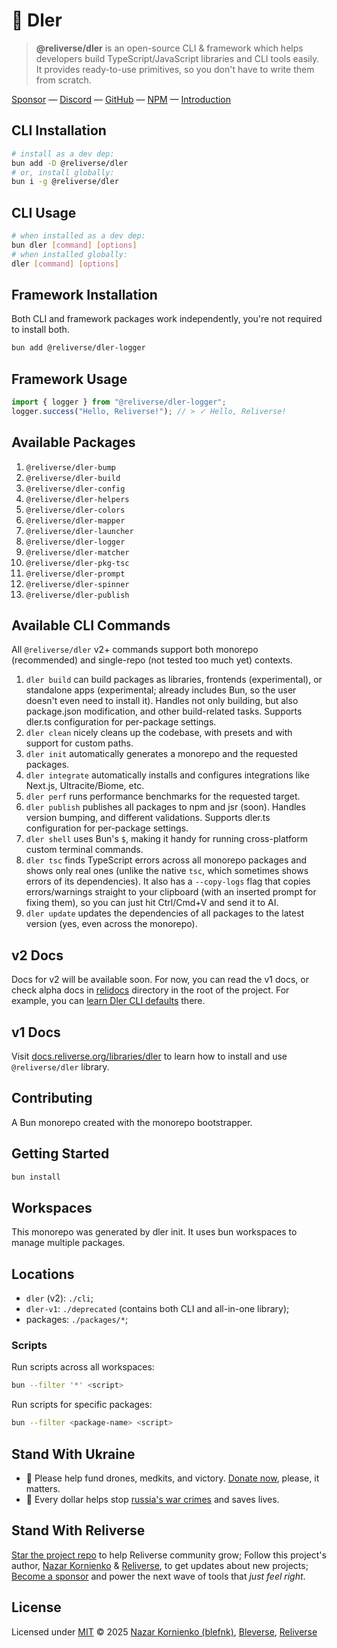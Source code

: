 # 🧬 Dler

> **@reliverse/dler** is an open-source CLI & framework which helps developers build TypeScript/JavaScript libraries and CLI tools easily. It provides ready-to-use primitives, so you don't have to write them from scratch.

[Sponsor](https://github.com/sponsors/blefnk) — [Discord](https://discord.gg/Pb8uKbwpsJ) — [GitHub](https://github.com/reliverse/dler) — [NPM](https://npmjs.com/@reliverse/dler) — [Introduction](https://blefnk.reliverse.org/blog/articles/package-managers)

## CLI Installation

```bash
# install as a dev dep:
bun add -D @reliverse/dler
# or, install globally:
bun i -g @reliverse/dler
```

## CLI Usage

```bash
# when installed as a dev dep:
bun dler [command] [options]
# when installed globally:
dler [command] [options]
```

## Framework Installation

Both CLI and framework packages work independently, you're not required to install both.

```bash
bun add @reliverse/dler-logger
```

## Framework Usage

```ts
import { logger } from "@reliverse/dler-logger";
logger.success("Hello, Reliverse!"); // > ✓ Hello, Reliverse!
```

## Available Packages

1. `@reliverse/dler-bump`
2. `@reliverse/dler-build`
3. `@reliverse/dler-config`
4. `@reliverse/dler-helpers`
5. `@reliverse/dler-colors`
6. `@reliverse/dler-mapper`
7. `@reliverse/dler-launcher`
8. `@reliverse/dler-logger`
9. `@reliverse/dler-matcher`
10. `@reliverse/dler-pkg-tsc`
11. `@reliverse/dler-prompt`
12. `@reliverse/dler-spinner`
13. `@reliverse/dler-publish`

## Available CLI Commands

All `@reliverse/dler` v2+ commands support both monorepo (recommended) and single-repo (not tested too much yet) contexts.

1. `dler build` can build packages as libraries, frontends (experimental), or standalone apps (experimental; already includes Bun, so the user doesn't even need to install it). Handles not only building, but also package.json modification, and other build-related tasks. Supports dler.ts configuration for per-package settings.
2. `dler clean` nicely cleans up the codebase, with presets and with support for custom paths.
3. `dler init` automatically generates a monorepo and the requested packages.
4. `dler integrate` automatically installs and configures integrations like Next.js, Ultracite/Biome, etc.
5. `dler perf` runs performance benchmarks for the requested target.
6. `dler publish` publishes all packages to npm and jsr (soon). Handles version bumping, and different validations. Supports dler.ts configuration for per-package settings.
7. `dler shell` uses Bun's `$`, making it handy for running cross-platform custom terminal commands.
8. `dler tsc` finds TypeScript errors across all monorepo packages and shows only real ones (unlike the native `tsc`, which sometimes shows errors of its dependencies). It also has a `--copy-logs` flag that copies errors/warnings straight to your clipboard (with an inserted prompt for fixing them), so you can just hit Ctrl/Cmd+V and send it to AI.
9. `dler update` updates the dependencies of all packages to the latest version (yes, even across the monorepo).

## v2 Docs

Docs for v2 will be available soon. For now, you can read the v1 docs, or check alpha docs in [relidocs](./relidocs) directory in the root of the project. For example, you can [learn Dler CLI defaults](./relidocs/DEFAULTS.md) there.

## v1 Docs

Visit [docs.reliverse.org/libraries/dler](https://docs.reliverse.org/libraries/dler) to learn how to install and use `@reliverse/dler` library.

## Contributing

A Bun monorepo created with the monorepo bootstrapper.

## Getting Started

```bash
bun install
```

## Workspaces

This monorepo was generated by dler init. It uses bun workspaces to manage multiple packages.

## Locations

- `dler` (v2): `./cli`;
- `dler-v1`: `./deprecated` (contains both CLI and all-in-one library);
- packages: `./packages/*`;

### Scripts

Run scripts across all workspaces:

```bash
bun --filter '*' <script>
```

Run scripts for specific packages:

```bash
bun --filter <package-name> <script>
```

## Stand With Ukraine

- 💙 Please help fund drones, medkits, and victory. [Donate now](https://u24.gov.ua), please, it matters.
- 💛 Every dollar helps stop [russia's war crimes](https://war.ukraine.ua/russia-war-crimes) and saves lives.

## Stand With Reliverse

[Star the project repo](https://github.com/reliverse/dler) to help Reliverse community grow; Follow this project's author, [Nazar Kornienko](https://github.com/blefnk) & [Reliverse](https://github.com/reliverse), to get updates about new projects; [Become a sponsor](https://github.com/sponsors/blefnk) and power the next wave of tools that _just feel right_.

## License

Licensed under [MIT](LICENSE) © 2025 [Nazar Kornienko (blefnk)](https://github.com/blefnk), [Bleverse](https://bleverse.com), [Reliverse](https://github.com/reliverse)

